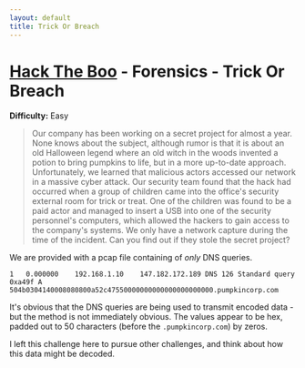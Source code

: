 ```yaml
---
layout: default
title: Trick Or Breach
---
```


# [Hack The Boo](index.md) - Forensics - Trick Or Breach
**Difficulty:** Easy

> Our company has been working on a secret project for almost a year. None knows about the subject, although rumor is that it is about an old Halloween legend where an old witch in the woods invented a potion to bring pumpkins to life, but in a more up-to-date approach. Unfortunately, we learned that malicious actors accessed our network in a massive cyber attack. Our security team found that the hack had occurred when a group of children came into the office's security external room for trick or treat. One of the children was found to be a paid actor and managed to insert a USB into one of the security personnel's computers, which allowed the hackers to gain access to the company's systems. We only have a network capture during the time of the incident. Can you find out if they stole the secret project?

We are provided with a pcap file containing of *only* DNS queries.

```
1	0.000000	192.168.1.10	147.182.172.189	DNS	126	Standard query 0xa49f A 504b0304140008080800a52c47550000000000000000000000.pumpkincorp.com
```

It's obvious that the DNS queries are being used to transmit encoded data - but the method is not immediately obvious.
The values appear to be hex, padded out to 50 characters (before the `.pumpkincorp.com`) by zeros.

I left this challenge here to pursue other challenges, and think about how this data might be decoded.